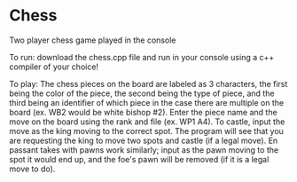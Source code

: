 # Chess
Two player chess game played in the console

To run: download the chess.cpp file and run in your console using a c++ compiler of your choice!

To play: The chess pieces on the board are labeled as 3 characters, the first being the color of the piece, the second being the type of piece, and the third being an identifier of which piece in the case there are multiple on the board (ex. WB2 would be white bishop #2). Enter the piece name and the move on the board using the rank and file (ex. WP1 A4). To castle, input the move as the king moving to the correct spot. The program will see that you are requesting the king to move two spots and castle (if a legal move). En passant takes with pawns work similarly; input as the pawn moving to the spot it would end up, and the foe's pawn will be removed (if it is a legal move to do).

